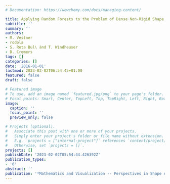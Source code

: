 ```yaml
---
# Documentation: https://wowchemy.com/docs/managing-content/

title: Applying Random Forests to the Problem of Dense Non-Rigid Shape Correspondence
subtitle: ''
summary: ''
authors:
- M. Vestner
- rodola
- S. Rota Bul\ ̀and T. Windheuser
- D. Cremers
tags: []
categories: []
date: '2016-01-01'
lastmod: 2023-02-02T06:54:45+01:00
featured: false
draft: false

# Featured image
# To use, add an image named `featured.jpg/png` to your page's folder.
# Focal points: Smart, Center, TopLeft, Top, TopRight, Left, Right, BottomLeft, Bottom, BottomRight.
image:
  caption: ''
  focal_point: ''
  preview_only: false

# Projects (optional).
#   Associate this post with one or more of your projects.
#   Simply enter your project's folder or file name without extension.
#   E.g. `projects = ["internal-project"]` references `content/project/deep-learning/index.md`.
#   Otherwise, set `projects = []`.
projects: []
publishDate: '2023-02-02T05:54:44.426392Z'
publication_types:
- '6'
abstract: ''
publication: '*Mathematics and Visualization -- Perspectives in Shape Analysis*'
---
```

